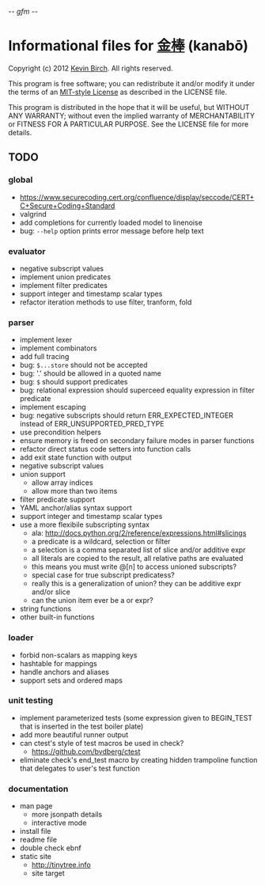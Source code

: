 -*- gfm -*-

# Informational files for [金棒][home] (kanabō)

Copyright (c) 2012 [Kevin Birch](mailto:kmb@pobox.com).  All rights reserved.

This program is free software; you can redistribute it and/or modify
it under the terms of an [MIT-style License][license] as described in
the LICENSE file.

This program is distributed in the hope that it will be useful,
but WITHOUT ANY WARRANTY; without even the implied warranty of
MERCHANTABILITY or FITNESS FOR A PARTICULAR PURPOSE.  See the
LICENSE file for more details.

## TODO

### global

* https://www.securecoding.cert.org/confluence/display/seccode/CERT+C+Secure+Coding+Standard
* valgrind
* add completions for currently loaded model to linenoise
* bug: `--help` option prints error message before help text

### evaluator

* negative subscript values
* implement union predicates
* implement filter predicates
* support integer and timestamp scalar types
* refactor iteration methods to use filter, tranform, fold

### parser

* implement lexer
* implement combinators
* add full tracing
* bug: `$...store` should not be accepted
* bug: '.' should be allowed in a quoted name
* bug: `$` should support predicates
* bug: relational expression should superceed equality expression in filter predicate
* implement escaping
* bug: negative subscripts should return ERR\_EXPECTED\_INTEGER instead of ERR\_UNSUPPORTED\_PRED\_TYPE
* use precondition helpers
* ensure memory is freed on secondary failure modes in parser functions
* refactor direct status code setters into function calls
* add exit state function with output
* negative subscript values
* union support
  * allow array indices
  * allow more than two items
* filter predicate support
* YAML anchor/alias syntax support
* support integer and timestamp scalar types
* use a more flexibile subscripting syntax
  * ala: http://docs.python.org/2/reference/expressions.html#slicings
  * a predicate is a wildcard, selection or filter
  * a selection is a comma separated list of slice and/or additive expr
  * all literals are copied to the result, all relative paths are evaluated
  * this means you must write @[n] to access unioned subscripts?
  * special case for true subscript predicatess?
  * really this is a generalization of union? they can be additive expr and/or slice
  * can the union item ever be a or expr?
* string functions
* other built-in functions

### loader

* forbid non-scalars as mapping keys
* hashtable for mappings
* handle anchors and aliases
* support sets and ordered maps

### unit testing

* implement parameterized tests (some expression given to BEGIN_TEST that is inserted in the test boiler plate)
* add more beautiful runner output
* can ctest's style of test macros be used in check?
  * https://github.com/bvdberg/ctest
* eliminate check's end_test macro by creating hidden trampoline function that delegates to user's test function

### documentation

* man page
  * more jsonpath details
  * interactive mode
* install file
* readme file
* double check ebnf
* static site
  * http://tinytree.info
  * site target

[home]: https://github.com/kevinbirch/kanabo "project home"
[license]: http://www.opensource.org/licenses/ncsa
